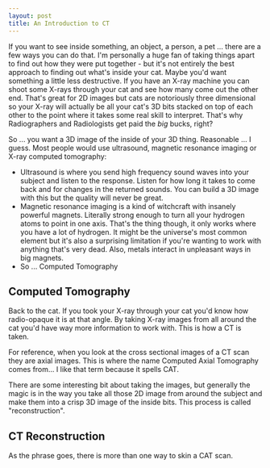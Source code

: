 ```yaml
---
layout: post
title: An Introduction to CT
---
```


If you want to see inside something, an object, a person, a pet ... there are a few ways you can do that. I'm personally a huge fan of taking things apart to find out how they were put together - but it's not entirely the best approach to finding out what's inside your cat. Maybe you'd want something a little less destructive. If you have an X-ray machine you can shoot some X-rays through your cat and see how many come out the other end. That's great for 2D images but cats are notoriously three dimensional so your X-ray will actually be all your cat's 3D bits stacked on top of each other to the point where it takes some real skill to interpret. That's why Radiographers and Radiologists get paid the *big* bucks, right? <!--more-->

So ... you want a 3D image of the inside of your 3D thing. Reasonable ... I guess. Most people would use ultrasound, magnetic resonance imaging or X-ray computed tomography:
+ Ultrasound is where you send high frequency sound waves into your subject and listen to the response. Listen for how long it takes to come back and for changes in the returned sounds. You can build a 3D image with this but the quality will never be great.
+ Magnetic resonance imaging is a kind of witchcraft with insanely powerful magnets. Literally strong enough to turn all your hydrogen atoms to point in one axis. That's the thing though, it only works where you have a lot of hydrogen. It might be the universe's most common element but it's also a surprising limitation if you're wanting to work with anything that's very dead. Also, metals interact in unpleasant ways in big magnets.
+ So ... Computed Tomography

## Computed Tomography

Back to the cat. If you took your X-ray through your cat you'd know how radio-opaque it is at that angle. By taking X-ray images from all around the cat you'd have way more information to work with. This is how a CT is taken.

For reference, when you look at the cross sectional images of a CT scan they are axial images. This is where the name Computed Axial Tomography comes from... I like that term because it spells CAT.

There are some interesting bit about taking the images, but generally the magic is in the way you take all those 2D image from around the subject and make them into a crisp 3D image of the inside bits. This process is called "reconstruction".

## CT Reconstruction

As the phrase goes, there is more than one way to skin a CAT scan.